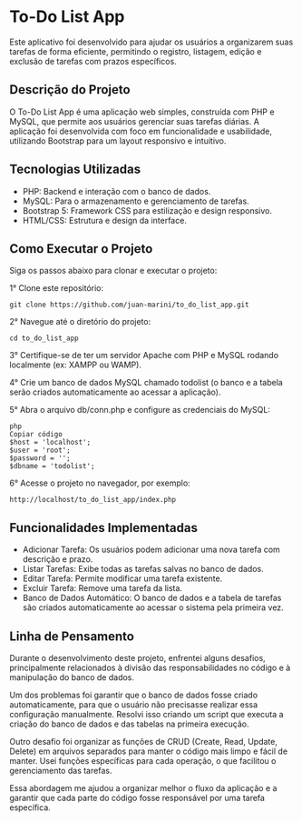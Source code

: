 # To-Do List App
Este aplicativo foi desenvolvido para ajudar os usuários a organizarem suas tarefas de forma eficiente, permitindo o registro, listagem, edição e exclusão de tarefas com prazos específicos.

## Descrição do Projeto

O To-Do List App é uma aplicação web simples, construída com PHP e MySQL, que permite aos usuários gerenciar suas tarefas diárias. A aplicação foi desenvolvida com foco em funcionalidade e usabilidade, utilizando Bootstrap para um layout responsivo e intuitivo.

## Tecnologias Utilizadas

* PHP: Backend e interação com o banco de dados.
* MySQL: Para o armazenamento e gerenciamento de tarefas.
* Bootstrap 5: Framework CSS para estilização e design responsivo.
* HTML/CSS: Estrutura e design da interface.
  
## Como Executar o Projeto

Siga os passos abaixo para clonar e executar o projeto:

1° Clone este repositório:

```
git clone https://github.com/juan-marini/to_do_list_app.git
```

2° Navegue até o diretório do projeto:

```
cd to_do_list_app
```
3° Certifique-se de ter um servidor Apache com PHP e MySQL rodando localmente (ex: XAMPP ou WAMP).

4° Crie um banco de dados MySQL chamado todolist (o banco e a tabela serão criados automaticamente ao acessar a aplicação).

5° Abra o arquivo db/conn.php e configure as credenciais do MySQL:

```
php
Copiar código
$host = 'localhost';
$user = 'root'; 
$password = ''; 
$dbname = 'todolist';
```
6° Acesse o projeto no navegador, por exemplo:
```
http://localhost/to_do_list_app/index.php
```
## Funcionalidades Implementadas
* Adicionar Tarefa: Os usuários podem adicionar uma nova tarefa com descrição e prazo.
* Listar Tarefas: Exibe todas as tarefas salvas no banco de dados.
* Editar Tarefa: Permite modificar uma tarefa existente.
* Excluir Tarefa: Remove uma tarefa da lista.
* Banco de Dados Automático: O banco de dados e a tabela de tarefas são criados automaticamente ao acessar o sistema pela primeira vez.

## Linha de Pensamento
Durante o desenvolvimento deste projeto, enfrentei alguns desafios, principalmente relacionados à divisão das responsabilidades no código e à manipulação do banco de dados.

Um dos problemas foi garantir que o banco de dados fosse criado automaticamente, para que o usuário não precisasse realizar essa configuração manualmente. Resolvi isso criando um script que executa a criação do banco de dados e das tabelas na primeira execução.

Outro desafio foi organizar as funções de CRUD (Create, Read, Update, Delete) em arquivos separados para manter o código mais limpo e fácil de manter. Usei funções específicas para cada operação, o que facilitou o gerenciamento das tarefas.

Essa abordagem me ajudou a organizar melhor o fluxo da aplicação e a garantir que cada parte do código fosse responsável por uma tarefa específica.

